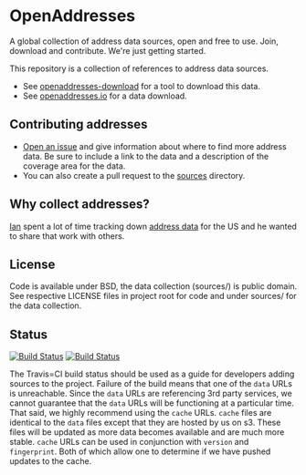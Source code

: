 # OpenAddresses

A global collection of address data sources, open and free to use. Join, download and contribute. We're just getting started.

This repository is a collection of references to address data sources.

- See [openaddresses-download](https://github.com/openaddresses/openaddresses-download)
for a tool to download this data.
- See [openaddresses.io](http://openaddresses.io/) for a data download.

## Contributing addresses

- [Open an issue](https://github.com/openaddresses/openaddresses/issues/new) and give information about where to find more address data. Be sure to include a link to the data and a description of the coverage area for the data.
- You can also create a pull request to the [sources](https://github.com/openaddresses/openaddresses/tree/master/sources) directory.

## Why collect addresses?

[Ian](http://github.com/iandees) spent a lot of time tracking down [address data](https://docs.google.com/spreadsheet/ccc?key=0AsVnlPsfrhUIdEVZTzVFalFYYnlvTkc0R05wcUpsWVE&usp=drive_web) for the US and he wanted to share that work with others.

## License

Code is available under BSD, the data collection (sources/) is public domain. See respective LICENSE files in project root for code and under sources/ for the data collection.

## Status
[![Build Status](https://travis-ci.org/openaddresses/openaddresses.png?branch=master)](https://travis-ci.org/openaddresses/openaddresses)
[![Build Status](https://david-dm.org/openaddresses/openaddresses.png)](https://david-dm.org/openaddresses/openaddresses)

The Travis=CI build status should be used as a guide for developers adding sources to the project. Failure of the build means that one of the `data` URLs is unreachable. Since the `data` URLs are referencing 3rd party services, we cannot guarantee that the `data` URLs will be functioning at a particular time. That said, we highly recommend using the `cache` URLs. `cache` files are identical to the `data` files except that they are hosted by us on s3. These files will be updated as more data becomes available and are much more stable. `cache` URLs can be used in conjunction with `version` and `fingerprint`. Both of which allow one to determine if we have pushed updates to the cache.
